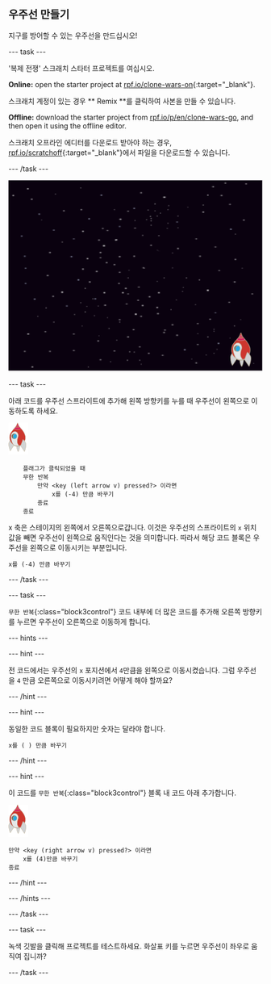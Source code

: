 ## 우주선 만들기

지구를 방어할 수 있는 우주선을 만드십시오!

\--- task \---

'복제 전쟁' 스크래치 스타터 프로젝트를 여십시오.

**Online:** open the starter project at [rpf.io/clone-wars-on](https://rpf.io/clone-wars-on){:target="_blank"}.

스크래치 계정이 있는 경우 ** Remix **를 클릭하여 사본을 만들 수 있습니다.

**Offline:** download the starter project from [rpf.io/p/en/clone-wars-go](https://rpf.io/p/en/clone-wars-go), and then open it using the offline editor.

스크래치 오프라인 에디터를 다운로드 받아야 하는 경우, [rpf.io/scratchoff](https://rpf.io/scratchoff){:target="_blank"}에서 파일을 다운로드할 수 있습니다.

\--- /task \---

![스타터 프로젝트](images/starter-project.png)

\--- task \---

아래 코드를 우주선 스프라이트에 추가해 <kbd>왼쪽</kbd> 방향키를 누를 때 우주선이 왼쪽으로 이동하도록 하세요.

![로켓 스프라이트](images/rocket-sprite.png)

```blocks3
    플래그가 클릭되었을 때
    무한 반복
        만약 <key (left arrow v) pressed?> 이라면
            x를 (-4) 만큼 바꾸기
        종료
    종료
```

x 축은 스테이지의 왼쪽에서 오른쪽으로갑니다. 이것은 우주선의 스프라이트의 `x` 위치 값을 빼면 우주선이 왼쪽으로 움직인다는 것을 의미합니다. 따라서 해당 코드 블록은 우주선을 왼쪽으로 이동시키는 부분입니다.

```blocks3
x를 (-4) 만큼 바꾸기
```

\--- /task \---

\--- task \---

`무한 반복`{:class="block3control"} 코드 내부에 더 많은 코드를 추가해 <kbd>오른쪽</kbd> 방향키를 누르면 우주선이 오른쪽으로 이동하게 합니다.

\--- hints \---

\--- hint \---

전 코드에서는 우주선의 `x` 포지션에서 `4`만큼을 왼쪽으로 이동시켰습니다. 그럼 우주선을 `4` 만큼 오른쪽으로 이동시키려면 어떻게 해야 할까요?

\--- /hint \---

\--- hint \---

동일한 코드 블록이 필요하지만 숫자는 달라야 합니다.

```blocks3
x를 ( ) 만큼 바꾸기
```

\--- /hint \---

\--- hint \---

이 코드를 `무한 반복`{:class="block3control"} 블록 내 코드 아래 추가합니다.

![로켓 스프라이트](images/rocket-sprite.png)

```blocks3
만약 <key (right arrow v) pressed?> 이라면
    x를 (4)만큼 바꾸기
종료
```

\--- /hint \---

\--- /hints \---

\--- /task \---

\--- task \---

녹색 깃발을 클릭해 프로젝트를 테스트하세요. 화살표 키를 누르면 우주선이 좌우로 움직여 집니까?

\--- /task \---